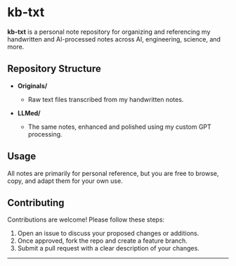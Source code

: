# kb-txt

**kb-txt** is a personal note repository for organizing and referencing my handwritten and AI-processed notes across AI, engineering, science, and more.

## Repository Structure

* **Originals/**

  * Raw text files transcribed from my handwritten notes.

* **LLMed/**

  * The same notes, enhanced and polished using my custom GPT processing.

## Usage

All notes are primarily for personal reference, but you are free to browse, copy, and adapt them for your own use.

## Contributing

Contributions are welcome! Please follow these steps:

1. Open an issue to discuss your proposed changes or additions.
2. Once approved, fork the repo and create a feature branch.
3. Submit a pull request with a clear description of your changes.

---

